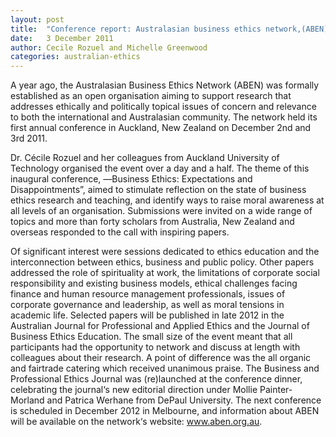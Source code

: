 ```yaml
---
layout: post
title:  "Conference report: Australasian business ethics network,(ABEN) Auckland, Dec 2-3"
date:   3 December 2011
author: Cecile Rozuel and Michelle Greenwood
categories: australian-ethics
---
```


A year ago, the Australasian Business Ethics Network (ABEN) was formally established as an open organisation aiming to support research that addresses ethically and politically topical issues of concern and relevance to both the international and Australasian community. The network held its first annual conference in Auckland, New Zealand on December 2nd and 3rd 2011.

Dr. Cécile Rozuel and her colleagues from Auckland University of Technology organised the event over a day and a half. The theme of this inaugural conference, ―Business Ethics: Expectations and Disappointments”, aimed to stimulate reflection on the state of business ethics research and teaching, and identify ways to raise moral awareness at all levels of an organisation. Submissions were invited on a wide range of topics and more than forty scholars from Australia, New Zealand and overseas responded to the call with inspiring papers.

Of significant interest were sessions dedicated to ethics education and the interconnection between ethics, business and public policy. Other papers addressed the role of spirituality at work, the limitations of corporate social responsibility and existing business models, ethical challenges facing finance and human resource management professionals, issues of corporate governance and leadership, as well as moral tensions in academic life. Selected papers will be published in late 2012 in the Australian Journal for Professional and Applied Ethics and the Journal of Business Ethics Education. The small size of the event meant that all participants had the opportunity to network and discuss at length with colleagues about their research. A point of difference was the all organic and fairtrade catering which received unanimous praise. The Business and Professional Ethics Journal was (re)launched at the conference dinner, celebrating the journal‘s new editorial direction under Mollie Painter-Morland and Patrica Werhane from DePaul University. The next conference is scheduled in December 2012 in Melbourne, and information about ABEN will be available on the network‘s website: www.aben.org.au.
